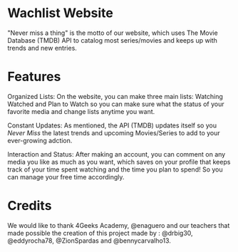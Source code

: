 # Wachlist Website
"Never miss a thing" is the motto of our website, which uses The Movie Database (TMDB) API to catalog most series/movies and keeps up with trends and new entries.

# Features

Organized Lists:
On the website, you can make three main lists: Watching Watched and Plan to Watch so you can make sure what the status of your 
favorite media and change lists anytime you want.

Constant Updates:
As mentioned, the API (TMDB) updates itself so you _Never Miss_ the latest trends and upcoming Movies/Series to add to your ever-growing adction.

Interaction and Status:
After making an account, you can comment on any media you like as much as you want, which saves on your profile that keeps track of your time spent watching and the time you plan to spend! So you can manage your free time accordingly. 

# Credits
We would like to thank 4Geeks Academy, @enaguero and our teachers that made possible the creation of this project made by : @drbig30, @eddyrocha78, @ZionSpardas and @bennycarvalho13.

